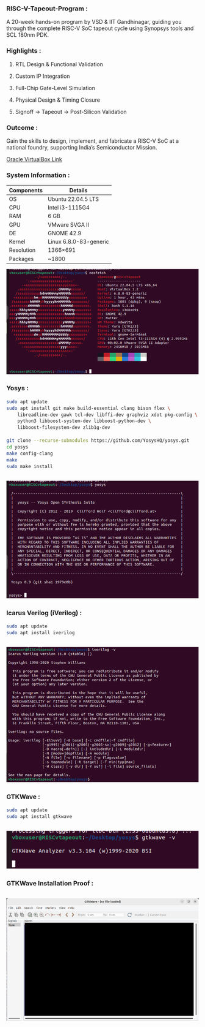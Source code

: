 ###  RISC-V-Tapeout-Program :

A 20-week hands-on program by VSD & IIT Gandhinagar, guiding you through the complete RISC-V SoC tapeout cycle using Synopsys tools and SCL 180nm PDK.

###  Highlights :

1. RTL Design & Functional Validation

2. Custom IP Integration

3. Full-Chip Gate-Level Simulation

4. Physical Design & Timing Closure

5. Signoff → Tapeout → Post-Silicon Validation

###  Outcome :

Gain the skills to design, implement, and fabricate a RISC-V SoC at a national foundry, supporting India’s Semiconductor Mission.

[Oracle VirtualBox Link](https://www.vlsisystemdesign.com/soc-labs/)

### System Information :

| Components | Details                |
| -----------| -----------------------| 
| OS         | Ubuntu 22.04.5 LTS     | 
| CPU        | Intel i3-1115G4        |
| RAM        |6 GB                    |
| GPU        | VMware SVGA II         |
| DE         | GNOME 42.9             |
| Kernel     | Linux 6.8.0-83-generic |
| Resolution | 1366×691               |
|Packages    | ~1800                  |

![proof](https://github.com/JANADINI/RISC-V-TAPEOUT/blob/main/Week-0/neofetch.png)

###   Yosys :

```bash
sudo apt update
sudo apt install git make build-essential clang bison flex \
    libreadline-dev gawk tcl-dev libffi-dev graphviz xdot pkg-config \
    python3 libboost-system-dev libboost-python-dev \
    libboost-filesystem-dev zlib1g-dev

git clone --recurse-submodules https://github.com/YosysHQ/yosys.git
cd yosys
make config-clang        
make          
sudo make install
```

![proof](https://github.com/JANADINI/RISC-V-TAPEOUT/blob/main/Week-0/yosys.png)
---

###   Icarus Verilog (iVerilog) :

```bash
sudo apt update
sudo apt install iverilog
```
![proof](https://github.com/JANADINI/RISC-V-TAPEOUT/blob/main/Week-0/iverilog.png)
---

###   GTKWave : 

```bash
sudo apt update
sudo apt install gtkwave
```
![proof](https://github.com/JANADINI/RISC-V-TAPEOUT/blob/main/Week-0/gtkwave.png)
---
### GTKWave Installation Proof :
![proof](https://github.com/JANADINI/RISC-V-TAPEOUT/blob/main/Week-0/gtkwave%20installation%20proof.png)
---


